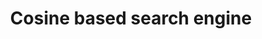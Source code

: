 ---
title: Cosine based search engine
link: https://github.com/ahenrij/univ-rennes1-m2-inv-search-engine
description: Development of a python search engine base on term frequency-inverse document frequency (TF-IDF) and cosine similarity .
---